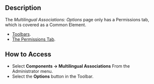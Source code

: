 <!-- Filename: Help4.x:Multilingual_Associations:_Options / Display title: Multilingual Associations: Options -->

## Description

The *Multilingual Associations: Options* page only has a Permissions
tab, which is covered as a Common Element.

* [Toolbars](jdocmanual?article=help/common-elements/toolbars).
* [The Permissions Tab](jdocmanual?article=help/common-elements/edit-permissions).

## How to Access

* Select **Components → Multilingual Associations** From the Administrator menu.
* Select the **Options** button in the Toolbar.
